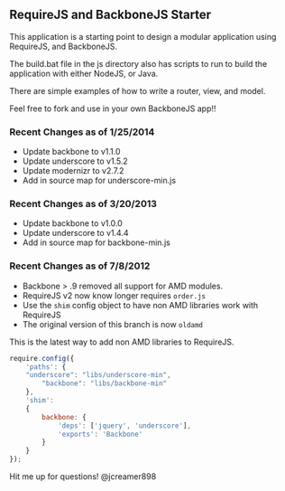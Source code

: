 ## RequireJS and BackboneJS Starter
This application is a starting point to design a modular application using RequireJS, and BackboneJS.  

The build.bat file in the js directory also has scripts to run to build the application with either NodeJS, or Java.  

There are simple examples of how to write a router, view, and model.  

Feel free to fork and use in your own BackboneJS app!!

### Recent Changes as of 1/25/2014
* Update backbone to v1.1.0
* Update underscore to v1.5.2
* Update modernizr to v2.7.2
* Add in source map for underscore-min.js

### Recent Changes as of 3/20/2013
* Update backbone to v1.0.0
* Update underscore to v1.4.4
* Add in source map for backbone-min.js

### Recent Changes as of 7/8/2012
* Backbone > .9 removed all support for AMD modules.
* RequireJS v2 now know longer requires `order.js`
* Use the `shim` config object to have non AMD libraries work with RequireJS
* The original version of this branch is now `oldamd`

This is the latest way to add non AMD libraries to RequireJS.  

```js
require.config({ 
    'paths': { 
  	"underscore": "libs/underscore-min", 
		"backbone": "libs/backbone-min"
	},
	'shim': 
	{
		backbone: {
			'deps': ['jquery', 'underscore'],
			'exports': 'Backbone'
		}
	}	
}); 
```

Hit me up for questions! @jcreamer898

